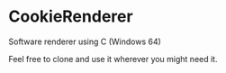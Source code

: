 # CookieRenderer
Software renderer using C (Windows 64)


Feel free to clone and use it wherever you might need it.
